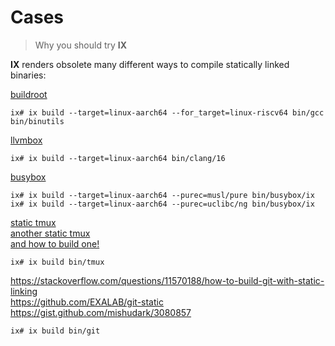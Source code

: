 # Cases

> Why you should try **IX**

**IX** renders obsolete many different ways to compile statically linked binaries:

[buildroot](https://buildroot.org/)

```shell
ix# ix build --target=linux-aarch64 --for_target=linux-riscv64 bin/gcc bin/binutils
```

[llvmbox](https://github.com/rsms/llvmbox)

```shell
ix# ix build --target=linux-aarch64 bin/clang/16
```

[busybox](https://www.busybox.net/downloads/binaries/)

```shell
ix# ix build --target=linux-aarch64 --purec=musl/pure bin/busybox/ix
ix# ix build --target=linux-aarch64 --purec=uclibc/ng bin/busybox/ix
```

[static tmux](https://github.com/mjakob-gh/build-static-tmux)<br>
[another static tmux](https://github.com/maciejjo/static-tmux)<br>
[and how to build one!](https://stackoverflow.com/questions/62620514/building-static-executable-tmux-on-linux)

```shell
ix# ix build bin/tmux
```

https://stackoverflow.com/questions/11570188/how-to-build-git-with-static-linking<br>
https://github.com/EXALAB/git-static<br>
https://gist.github.com/mishudark/3080857

```shell
ix# ix build bin/git
```
